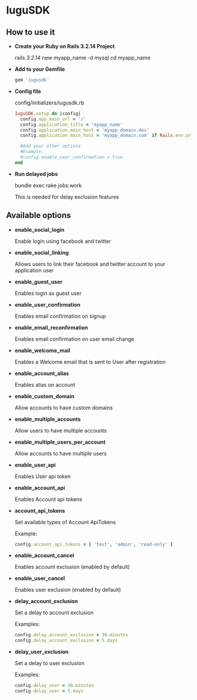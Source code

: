 IuguSDK
=========

How to use it
---------

- **Create your Ruby on Rails 3.2.14 Project**

    rails _3.2.14_ new myapp_name -d mysql
    cd myapp_name

- **Add to your Gemfile**
  
  ```ruby
  gem 'iugusdk'
  ```

- **Config file**

  config/initializers/iugusdk.rb

  ```ruby
  IuguSDK.setup do |config|
    config.app_main_url = '/'
    config.application_title = 'myapp_name'
    config.application_main_host = 'myapp_domain.dev'
    config.application_main_host = 'myapp_domain.com' if Rails.env.production?

    #Add your other options
    #Example:
    #config.enable_user_confirmation = true
  end
  ```

- **Run delayed jobs**

    bundle exec rake jobs:work

  This is needed for delay exclusion features


Available options
-----------

- **enable_social_login**

  Enable login using facebook and twitter

- **enable_social_linking**

  Allows users to link their facebook and twitter account to your application user

- **enable_guest_user**

  Enables login as guest user

- **enable_user_confirmation**

  Enables email confirmation on signup

- **enable_email_reconfirmation**

  Enables email confirmation on user email change

- **enable_welcome_mail**

  Enables a Welcome email that is sent to User after registration

- **enable_account_alias**
  
  Enables alias on account

- **enable_custom_domain**

  Allow accounts to have custom domains

- **enable_multiple_accounts**
  
  Allow users to have multiple accounts

- **enable_multiple_users_per_account**

  Allow accounts to have multiple users

- **enable_user_api**

  Enables User api token

- **enable_account_api**

  Enables Account api tokens

- **account_api_tokens**

  Set available types of Account ApiTokens

  Example:

  ```ruby
  config.account_api_tokens = [ 'test', 'admin', 'read-only' ]
  ```

- **enable_account_cancel**

  Enables account exclusion (enabled by default)

- **enable_user_cancel**

  Enables user exclusion (enabled by default)

- **delay_account_exclusion**

  Set a delay to account exclusion
  
  Examples:

  ```ruby  
  config.delay_account_exclusion = 30.minutes
  config.delay_account_exclusion = 5.days
  ```

- **delay_user_exclusion**

  Set a delay to user exclusion
  
  Examples:
  
  ```ruby
  config.delay_user = 30.minutes
  config.delay_user = 5.days
  ```
